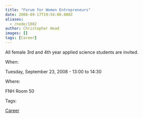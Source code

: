 ```yaml
---
title: "Forum for Women Entrepreneurs"
date: 2008-09-17T19:54:00.000Z
aliases:
  - /node/1082
author: Christopher Head
images: []
tags: [Career]
---
```


All female 3rd and 4th year applied science students are invited.

When: 

Tuesday, September 23, 2008 - 13:00 to 14:30

Where: 

FNH Room 50

Tags: 

[Career](/career)
